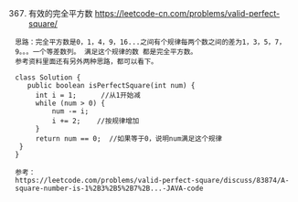 367. 有效的完全平方数
	https://leetcode-cn.com/problems/valid-perfect-square/
	
	思路：完全平方数是0，1，4，9，16...之间有个规律每两个数之间的差为1，3，5，7，9。。。一个等差数列。 满足这个规律的数 都是完全平方数。
	参考资料里面还有另外两种思路，都可以看下。
	
	class Solution {
	   public boolean isPerfectSquare(int num) {
	     int i = 1;      //从1开始减
	     while (num > 0) {
	         num -= i;   
	         i += 2;    //按规律增加
	     }
	     return num == 0;  //如果等于0，说明num满足这个规律
	 }
	}
	
	参考：
	https://leetcode.com/problems/valid-perfect-square/discuss/83874/A-square-number-is-1%2B3%2B5%2B7%2B...-JAVA-code
